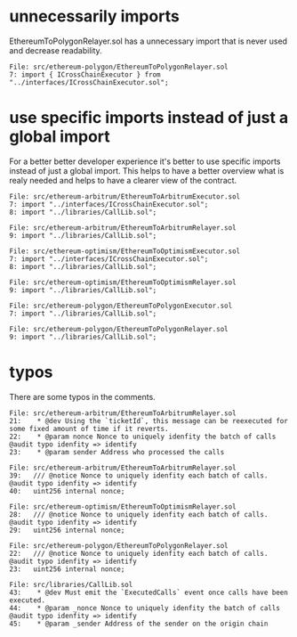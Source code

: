 # unnecessarily imports
EthereumToPolygonRelayer.sol has a unnecessary import that is never used and decrease readability.

```solidity
File: src/ethereum-polygon/EthereumToPolygonRelayer.sol
7: import { ICrossChainExecutor } from "../interfaces/ICrossChainExecutor.sol";

```

# use specific imports instead of just a global import
For a better better developer experience it's better to use specific imports instead of just a global import. This helps to have a better overview what is realy needed and helps to have a clearer view of the contract.

```solidity
File: src/ethereum-arbitrum/EthereumToArbitrumExecutor.sol
7: import "../interfaces/ICrossChainExecutor.sol";
8: import "../libraries/CallLib.sol";

File: src/ethereum-arbitrum/EthereumToArbitrumRelayer.sol
9: import "../libraries/CallLib.sol";

File: src/ethereum-optimism/EthereumToOptimismExecutor.sol
7: import "../interfaces/ICrossChainExecutor.sol";
8: import "../libraries/CallLib.sol";

File: src/ethereum-optimism/EthereumToOptimismRelayer.sol
9: import "../libraries/CallLib.sol";

File: src/ethereum-polygon/EthereumToPolygonExecutor.sol
7: import "../libraries/CallLib.sol";

File: src/ethereum-polygon/EthereumToPolygonRelayer.sol
9: import "../libraries/CallLib.sol";
```

# typos
There are some typos in the comments.

```solidity
File: src/ethereum-arbitrum/EthereumToArbitrumRelayer.sol
21:    * @dev Using the `ticketId`, this message can be reexecuted for some fixed amount of time if it reverts.
22:    * @param nonce Nonce to uniquely idenfity the batch of calls @audit typo idenfity => identify
23:    * @param sender Address who processed the calls

File: src/ethereum-arbitrum/EthereumToArbitrumRelayer.sol
39:   /// @notice Nonce to uniquely idenfity each batch of calls. @audit typo idenfity => identify
40:   uint256 internal nonce;

File: src/ethereum-optimism/EthereumToOptimismRelayer.sol
28:   /// @notice Nonce to uniquely idenfity each batch of calls. @audit typo idenfity => identify
29:   uint256 internal nonce;

File: src/ethereum-polygon/EthereumToPolygonRelayer.sol
22:   /// @notice Nonce to uniquely idenfity each batch of calls. @audit typo idenfity => identify
23:   uint256 internal nonce;

File: src/libraries/CallLib.sol
43:    * @dev Must emit the `ExecutedCalls` event once calls have been executed.
44:    * @param _nonce Nonce to uniquely idenfity the batch of calls @audit typo idenfity => identify
45:    * @param _sender Address of the sender on the origin chain
```